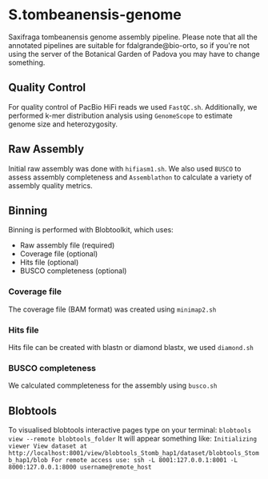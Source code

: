# S.tombeanensis-genome
Saxifraga tombeanensis genome assembly pipeline. 
Please note that all the annotated pipelines are suitable for fdalgrande@bio-orto, so if you're not using the server of the Botanical Garden of Padova you may have to change something.


## Quality Control
For quality control of PacBio HiFi reads we used `FastQC.sh`.
Additionally, we performed k-mer distribution analysis using `GenomeScope` to estimate genome size and heterozygosity.

## Raw Assembly
Initial raw assembly was done with `hifiasm1.sh`.
We also used `BUSCO` to assess assembly completeness and `Assemblathon` to calculate a variety of assembly quality metrics.

## Binning
Binning is performed with Blobtoolkit, which uses:
 - Raw assembly file (required)
 - Coverage file (optional)
 - Hits file (optional)
 - BUSCO completeness (optional)
### Coverage file
The coverage file (BAM format) was created using `minimap2.sh`

### Hits file
Hits file can be created with blastn or diamond blastx, we used `diamond.sh` 

### BUSCO completeness
We calculated commpleteness for the assembly using `busco.sh`

## Blobtools 
To visualised blobtools interactive pages type on your terminal:
`blobtools view --remote blobtools_folder`
It will appear something like: 
`Initializing viewer
View dataset at http://localhost:8001/view/blobtools_Stomb_hap1/dataset/blobtools_Stomb_hap1/blob
For remote access use:
    ssh -L 8001:127.0.0.1:8001 -L 8000:127.0.0.1:8000 username@remote_host`
